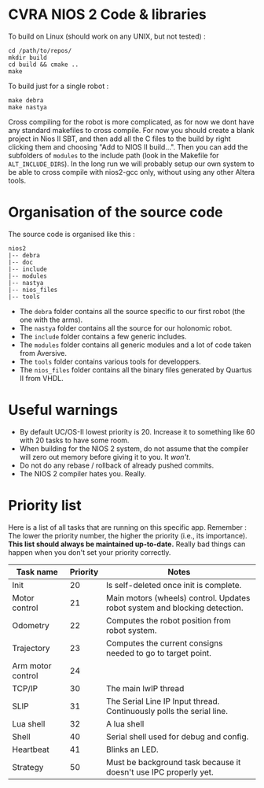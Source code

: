 CVRA NIOS 2 Code & libraries
============================

To build on Linux (should work on any UNIX, but not tested) :

    cd /path/to/repos/
    mkdir build
    cd build && cmake ..
    make

To build just for a single robot :

    make debra
    make nastya

Cross compiling for the robot is more complicated, as for now we dont have any
standard makefiles to cross compile. For now you should create a blank project in
Nios II SBT, and then add all the C files to the build by right clicking them and
choosing "Add to NIOS II build...". Then you can add the subfolders of `modules`
to the include path (look in the Makefile for `ALT_INCLUDE_DIRS`). In the long run
we will probably setup our own system to be able to cross compile with nios2-gcc
only, without using any other Altera tools.

Organisation of the source code
===============================
The source code is organised like this :

    nios2
    |-- debra
    |-- doc
    |-- include
    |-- modules
    |-- nastya
    |-- nios_files
    |-- tools


* The `debra` folder contains all the source specific to our first robot (the one with the arms).
* The `nastya` folder contains all the source for our holonomic robot.
* The `include` folder contains a few generic includes.
* The `modules` folder contains all generic modules and a lot of code taken from Aversive.
* The `tools` folder contains various tools for developpers.
* The `nios_files` folder contains all the binary files generated by Quartus II from VHDL.

Useful warnings
===============
* By default UC/OS-II lowest priority is 20. Increase it to something like 60 with 20 tasks to have some room.
* When building for the NIOS 2 system, do not assume that the compiler will zero out memory before giving it to you. It _won't_.
* Do not do any rebase / rollback of already pushed commits.
* The NIOS 2 compiler hates you. Really.

Priority list
=============
Here is a list of all tasks that are running on this specific app.
Remember : The lower the priority number, the higher the priority (i.e., its importance).
**This list should always be maintained up-to-date.**
Really bad things can happen when you don't set your priority correctly.

| Task name     | Priority | Notes
|---------------|----------|-------
| Init          | 20       | Is self-deleted once init is complete.
| Motor control | 21       | Main motors (wheels) control. Updates robot system and blocking detection.
| Odometry      | 22       | Computes the robot position from robot system.
| Trajectory    | 23       | Computes the current consigns needed to go to target point.
| Arm motor control    | 24       |
| TCP/IP        | 30       | The main lwIP thread
| SLIP          | 31       | The Serial Line IP Input thread. Continuously polls the serial line.
| Lua shell     | 32       | A lua shell
| Shell         | 40       | Serial shell used for debug and config.
| Heartbeat     | 41       | Blinks an LED.
| Strategy      | 50       | Must be background task because it doesn't use IPC properly yet.
